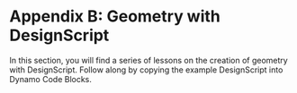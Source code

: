 # Appendix B: Geometry with DesignScript

In this section, you will find a series of lessons on the creation of geometry with DesignScript. Follow along by copying the example DesignScript into Dynamo Code Blocks.